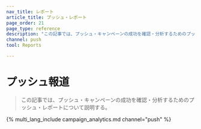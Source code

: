 ```yaml
---
nav_title: レポート
article_title: プッシュ・レポート
page_order: 21
page_type: reference
description: "この記事では、プッシュ・キャンペーンの成功を確認・分析するためのプッシュ・レポートについて説明する。"
channel: push
tool: Reports

---
```


# プッシュ報道

> この記事では、プッシュ・キャンペーンの成功を確認・分析するためのプッシュ・レポートについて説明する。

{% multi_lang_include campaign_analytics.md channel="push" %}

